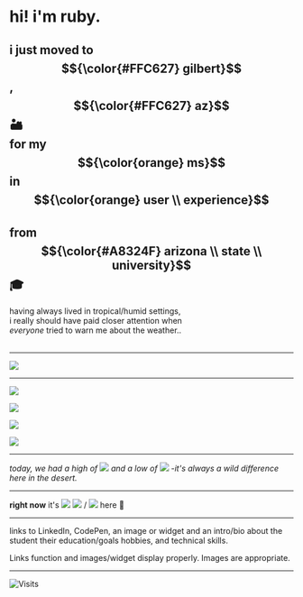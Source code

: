 # hi! i'm ruby. 


## i just moved to $${\color{#FFC627} gilbert}$$, $${\color{#FFC627} az}$$ 🏜️ <br> for my $${\color{orange} ms}$$ in $${\color{orange} user \\ experience}$$ <br> from $${\color{#A8324F} arizona \\ state \\ university}$$ 🎓


having always lived in tropical/humid settings, <br> i really should have paid closer attention when <br> *everyone* tried to warn me about the weather.. <br> <br> 

---

![](https://wttr.in/Gilbert.png?format=Today:+High+%h°F+/+Low+%l°F&u)


---

![](https://wttr.in/Gilbert.png?format=+Today:+High%+t°+Low%-t°)

![](https://wttr.in/Gilbert.png?format=🌡️+Today:+High+%M°F+/+Low+%m°F)

![](https://wttr.in/Gilbert.png?format=🌡️+Today:+High+%M°F+/+Low+%m°F)

![](https://wttr.in/Gilbert.png?format=🌡️+Today:+High+%M°C+/+Low+%m°C&m)




---

*today, we had a high of* ![](https://wttr.in/Gilbert.png?format=%t) *and a low of* ![](https://wttr.in/Gilbert.png?format=%t&u) *-it's always a wild difference here in the desert.*


---

**right now** it's <space> ![](https://wttr.in/Gilbert.png?format=%c) <space> ![](https://wttr.in/Gilbert.png?format=%t) / ![](https://wttr.in/Gilbert.png?format=%t&u) here 🫣

---

links to LinkedIn, CodePen, 
an image or widget
and an intro/bio about the student
their education/goals
hobbies, 
and technical skills. 

Links function and images/widget display properly. 
Images are appropriate.


---

![Visits](https://visitor-badge.laobi.icu/badge?page_id=rubyhassan)

